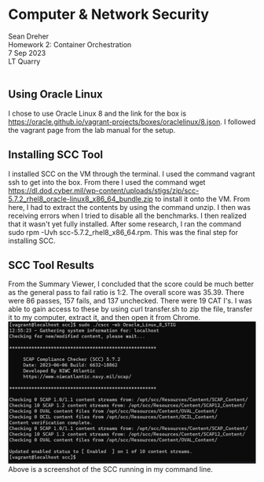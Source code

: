# **Computer & Network Security**
Sean Dreher  <br />
Homework 2: Container Orchestration  <br />
7 Sep 2023  <br />
LT Quarry <br />
<br />
## **Using Oracle Linux**
I chose to use Oracle Linux 8 and the link for the box is https://oracle.github.io/vagrant-projects/boxes/oraclelinux/8.json. I followed the vagrant page from the lab manual for the setup. <br />

## **Installing SCC Tool**
I  installed SCC on the VM through the terminal. I used the command vagrant ssh to get into the box. From there I used the command wget https://dl.dod.cyber.mil/wp-content/uploads/stigs/zip/scc-5.7.2_rhel8_oracle-linux8_x86_64_bundle.zip to install it onto the VM. From here, I had to extract the contents by using the command unzip. I then was receiving errors when I tried to disable all the benchmarks. I then realized that it wasn't yet fully installed. After some research, I ran the command sudo rpm -Uvh scc-5.7.2_rhel8_x86_64.rpm. This was the final step for installing SCC. <br />

## **SCC Tool Results**
From the Summary Viewer, I concluded that the score could be much better as the general pass to fail ratio is 1:2. The overall score was 35.39. There were 86 passes, 157 fails, and 137 unchecked. There were 19 CAT I's. I was able to gain access to these by using curl transfer.sh to zip the file, transfer it to my computer, extract it, and then open it from Chrome.
![sccrun](https://github.com/seandreher/CNS-Lab/blob/main/Homework3/sccrunning.png)
<br />
Above is a screenshot of the SCC running in my command line.
